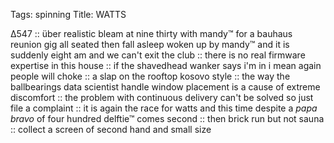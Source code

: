 Tags: spinning
Title: WATTS
  
∆547 :: über realistic bleam at nine thirty with mandy™ for a bauhaus reunion gig all seated then fall asleep woken up by mandy™ and it is suddenly eight am and we can't exit the club :: there is no real firmware expertise in this house :: if the shavedhead wanker says i'm in i mean again people will choke :: a slap on the rooftop kosovo style :: the way the ballbearings data scientist handle window placement is a cause of extreme discomfort :: the problem with continuous delivery can't be solved so just file a complaint :: it is again the race for watts and this time despite a _papa bravo_ of four hundred delftie™ comes second :: then brick run but not sauna :: collect a screen of second hand and small size